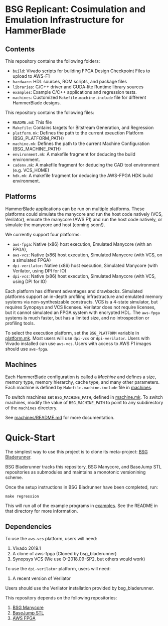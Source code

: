 # BSG Replicant: Cosimulation and Emulation Infrastructure for HammerBlade

## Contents

This repository contains the following folders: 

- `build`: Vivado scripts for building FPGA Design Checkpoint Files to upload to AWS-F1
- `hardware`: HDL sources, ROM scripts, and package files
- `libraries`: C/C++ driver and CUDA-lite Runtime library sources
- `examples`: Example C/C++ applications and regression tests.
- `machines`: Customized `Makefile.machine.include` file for different HammerBlade designs.

This repository contains the following files:

- `README.md`: This file
- `Makefile`: Contains targets for Bitstream Generation, and Regression
- `platform.mk`: Defines the path to the current exeuction Platform (BSG_PLATFORM_PATH)
- `machine.mk`: Defines the path to the current Machine Configuration (BSG_MACHINE_PATH)
- `environment.mk`: A makefile fragment for deducing the build environment.
- `cadenv.mk`: A makefile fragment for deducing the CAD tool environment (e.g. VCS_HOME)
- `hdk.mk`: A makefile fragment for deducing the AWS-FPGA HDK build environment.

## Platforms

HammerBlade applications can be run on multiple platforms. These
platforms could simulate the manycore and run the host code natively
(VCS, Verilator), emuate the manycore (AWS F1) and run the host code
natively, or simulate the manycore and host (coming soon!).

We currently support four platforms:

- `aws-fpga`: Native (x86) host execution, Emulated Manycore (with an FPGA), 
- `aws-vcs`: Native (x86) host execution, Simulated Manycore (with VCS, on a simulated FPGA)
- `dpi-verilator`: Native (x86) host execution, Simulated Manycore (with Verilator, using DPI for IO)
- `dpi-vcs`: Native (x86) host execution, Simulated Manycore (with VCS, using DPI for IO)

Each platform has different advantages and drawbacks. Simulated
platforms support an in-depth profiling infrastructure and emulated
memory systems via non-synthesizable constructs. VCS is a 4-state
simulator, but requires Synopsys and VCS licenses. Verilator does not
require licenses, but it cannot simulated an FPGA system with
encrypted HDL. The `aws-fpga` systems is much faster, but has a
limited size, and no introspection or profiling tools.

To select the execution platform, set the `BSG_PLATFORM` variable in
[platform.mk](platform.mk). Most users will use `dpi-vcs` or
`dpi-verilator`. Users with Vivado installed can use `aws-vcs`. Users
with access to AWS F1 images should use `aws-fpga`.

## Machines

Each HammerBlade configuration is called a *Machine* and defines a
size, memory type, memory hierarchy, cache type, and many other
parameters. Each machine is defined by `Makefile.machine.include`
file in [machines](machines).

To switch machines set `BSG_MACHINE_PATH`, defined in
[machine.mk](machine.mk). To switch machines, modify the value of
`BSG_MACHINE_PATH` to point to any subdirectory of the `machines`
directory.

See [machines/README.md](machines/README.md) for more documentation.

# Quick-Start

The simplest way to use this project is to clone its meta-project: [BSG Bladerunner](https://github.com/bespoke-silicon-group/bsg_bladerunner/). 

BSG Bladerunner tracks this repository, BSG Manycore, and BaseJump STL
repositories as submodules and maintains a monotonic versionining
scheme. 

Once the setup instructions in BSG Bladrunner have been completed, run:

`make regression`

This will run all of the example programs in [examples](examples). See
the README in that directory for more information.

## Dependencies

To use the `aws-vcs` platform, users will need: 

   1. Vivado 2019.1
   2. A clone of aws-fpga (Cloned by bsg_bladerunner)
   3. Synopsys VCS (We use O-2018.09-SP2, but others would work)

To use the `dpi-verilator` platform, users will need: 

   1. A recent version of Verilator

Users should use the Verilator installation provided by
bsg_bladerunner.

This repository depends on the following repositories: 

   1. [BSG Manycore](https://github.com/bespoke-silicon-group/bsg_manycore)
   2. [BaseJump STL](https://github.com/bespoke-silicon-group/basejump_stl)
   3. [AWS FPGA](https://github.com/aws/aws-fpga)




